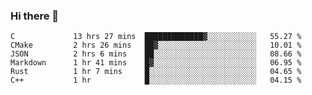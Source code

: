 ### Hi there 👋

<!--
**WShiBin/WShiBin** is a ✨ _special_ ✨ repository because its `README.md` (this file) appears on your GitHub profile.

Here are some ideas to get you started:

- 🔭 I’m currently working on ...
- 🌱 I’m currently learning ...
- 👯 I’m looking to collaborate on ...
- 🤔 I’m looking for help with ...
- 💬 Ask me about ...
- 📫 How to reach me: ...
- 😄 Pronouns: ...
- ⚡ Fun fact: ...
-->

<!--START_SECTION:waka-->

```text
C             13 hrs 27 mins  █████████████▓░░░░░░░░░░░   55.27 %
CMake         2 hrs 26 mins   ██▓░░░░░░░░░░░░░░░░░░░░░░   10.01 %
JSON          2 hrs 6 mins    ██░░░░░░░░░░░░░░░░░░░░░░░   08.66 %
Markdown      1 hr 41 mins    █▓░░░░░░░░░░░░░░░░░░░░░░░   06.95 %
Rust          1 hr 7 mins     █░░░░░░░░░░░░░░░░░░░░░░░░   04.65 %
C++           1 hr            █░░░░░░░░░░░░░░░░░░░░░░░░   04.15 %
```

<!--END_SECTION:waka-->
